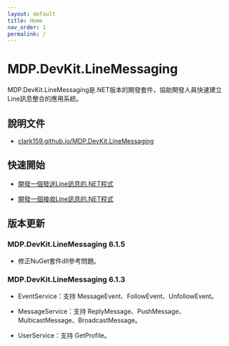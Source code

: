 ```yaml
---
layout: default
title: Home
nav_order: 1
permalink: /
---
```


# MDP.DevKit.LineMessaging
MDP.DevKit.LineMessaging是.NET版本的開發套件，協助開發人員快速建立Line訊息整合的應用系統。


## 說明文件

- [clark159.github.io/MDP.DevKit.LineMessaging](https://clark159.github.io/MDP.DevKit.LineMessaging/)


## 快速開始

- [開發一個發送Line訊息的.NET程式](https://clark159.github.io/MDP.DevKit.LineMessaging/Pages/開發一個發送Line訊息的.NET程式/Index.html)

- [開發一個接收Line訊息的.NET程式](https://clark159.github.io/MDP.DevKit.LineMessaging/Pages/開發一個接收Line訊息的.NET程式/Index.html)


## 版本更新

### MDP.DevKit.LineMessaging 6.1.5

- 修正NuGet套件dll參考問題。

### MDP.DevKit.LineMessaging 6.1.3

- EventService：支持 MessageEvent、FollowEvent、UnfollowEvent。

- MessageService：支持 ReplyMessage、PushMessage、MulticastMessage、BroadcastMessage。

- UserService：支持 GetProfile。